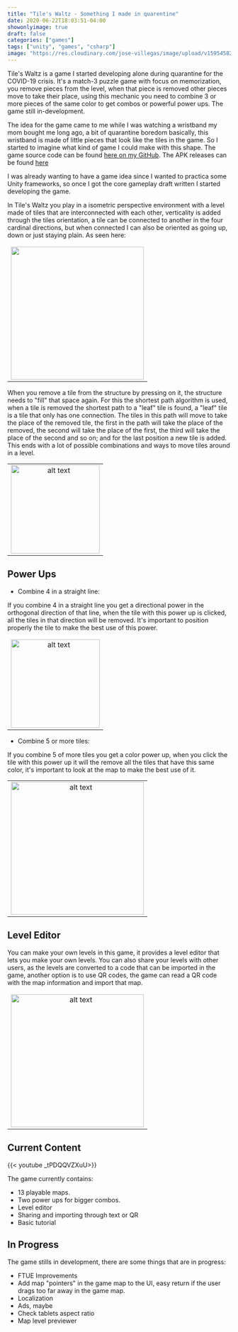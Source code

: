 ```yaml
---
title: "Tile's Waltz - Something I made in quarentine"
date: 2020-06-22T18:03:51-04:00
showonlyimage: true
draft: false
categories: ["games"]
tags: ["unity", "games", "csharp"]
image: "https://res.cloudinary.com/jose-villegas/image/upload/v1595458281/WebPage/privat.png"
---
```


Tile's Waltz is a game I started developing alone during quarantine for the COVID-19 crisis. It's a match-3 puzzle game with focus on memorization, you remove pieces from the level, when that piece is removed other pieces move to take their place, using this mechanic you need to combine 3 or more pieces of the same color to get combos or powerful power ups. The game still in-development.
<!--more-->

The idea for the game came to me while I was watching a wristband my mom bought me long ago, a bit of quarantine boredom basically, this wristband is made of little pieces that look like the tiles in the game. So I started to imagine what kind of game I could make with this shape. The game source code can be found [here on my GitHub](https://github.com/jose-villegas/TilesWaltz). The APK releases can be found [here](https://github.com/jose-villegas/TilesWaltz/releases)

I was already wanting to have a game idea since I wanted to practica some Unity frameworks, so once I got the core gameplay draft written I started developing the game.

In Tile's Waltz you play in a isometric perspective environment with a level made of tiles that are interconnected with each other, verticality is added through the tiles orientation, a tile can be connected to another in the four cardinal directions, but when connected I can also be oriented as going up, down or just staying plain. As seen here: 

<table class="table">
<thead>
<tr>
</tr>
</thead>
<tbody>
<tr>
<td align="center"><img src="https://res.cloudinary.com/jose-villegas/image/upload/v1595457147/WebPage/tt.png" style="width: 300px;"/></td>
</tr>
</tbody>
</table>

When you remove a tile from the structure by pressing on it, the structure needs to "fill" that space again. For this the shortest path algorithm is used, when a tile is removed the shortest path to a "leaf" tile is found, a "leaf" tile is a tile that only has one connection. The tiles in this path will move to take the place of the removed tile, the first in the path will take the place of the removed, the second will take the place of the first, the third will take the place of the second and so on; and for the last position a new tile is added. This ends with a lot of possible combinations and ways to move tiles around in a level.

<table class="table">
<thead>
<tr>
</tr>
</thead>
<tbody>
<tr>
<td align="center"><img src="https://github.com/jose-villegas/TilesWaltz/blob/master/Media/Animated/summary.gif?raw=true" alt="alt text" width="200">
</td>
</tr>
</tbody>
</table>

## Power Ups

* Combine 4 in a straight line:

If you combine 4 in a straight line you get a directional power in the orthogonal direction of that line, when the tile with this power up is clicked, all the tiles in that direction will be removed. It's important to position properly the tile to make the best use of this power.

<table class="table">
<thead>
<tr>
</tr>
</thead>
<tbody>
<tr>
<td align="center"><img src="https://github.com/jose-villegas/TilesWaltz/raw/master/Media/Animated/dir1.gif" alt="alt text" width="200"></td>
</tr>
</tbody>
</table>

* Combine 5 or more tiles:

If you combine 5 of more tiles you get a color power up, when you click the tile with this power up it will the remove all the tiles that have this same color, it's important to look at the map to make the best use of it.

<table class="table">
<thead>
<tr>
</tr>
</thead>
<tbody>
<tr>
<td align="center"><img src="https://github.com/jose-villegas/TilesWaltz/raw/master/Media/Animated/color1.gif" alt="alt text" width="300"></td>
</tr>
</tbody>
</table>

## Level Editor

You can make your own levels in this game, it provides a level editor that lets you make your own levels. You can also share your levels with other users, as the levels are converted to a code that can be imported in the game, another option is to use QR codes, the game can read a QR code with the map information and import that map.

<table class="table">
<thead>
<tr>
</tr>
</thead>
<tbody>
<tr>
<td align="center"><img src="https://github.com/jose-villegas/TilesWaltz/raw/master/Media/Animated/build1.gif" alt="alt text" width="300"></td>
</tr>
</tbody>
</table>

## Current Content

{{< youtube _tPDQQVZXuU>}}

The game currently contains:

* 13 playable maps.
* Two power ups for bigger combos.
* Level editor
* Sharing and importing through text or QR
* Basic tutorial

## In Progress

The game stills in development, there are some things that are in progress:

* FTUE Improvements
* Add map "pointers" in the game map to the UI, easy return if the user drags too far away in the game map.
* Localization
* Ads, maybe
* Check tablets aspect ratio
* Map level previewer


